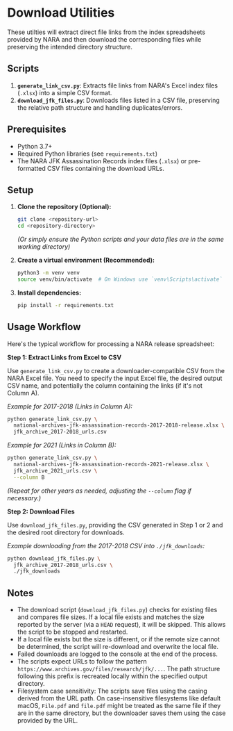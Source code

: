 # Download Utilities

These utilties will extract direct file links from the index spreadsheets provided by NARA and then download the corresponding files while preserving the intended directory structure.

## Scripts

1.  **`generate_link_csv.py`**: Extracts file links from NARA's Excel index files (`.xlsx`) into a simple CSV format.
2.  **`download_jfk_files.py`**: Downloads files listed in a CSV file, preserving the relative path structure and handling duplicates/errors.

## Prerequisites

*   Python 3.7+
*   Required Python libraries (see `requirements.txt`)
*   The NARA JFK Assassination Records index files (`.xlsx`) or pre-formatted CSV files containing the download URLs.

## Setup

1.  **Clone the repository (Optional):**
    ```bash
    git clone <repository-url>
    cd <repository-directory>
    ```
    *(Or simply ensure the Python scripts and your data files are in the same working directory)*

2.  **Create a virtual environment (Recommended):**
    ```bash
    python3 -m venv venv
    source venv/bin/activate  # On Windows use `venv\Scripts\activate`
    ```

3.  **Install dependencies:**
    ```bash
    pip install -r requirements.txt
    ```

## Usage Workflow

Here's the typical workflow for processing a NARA release spreadsheet:

**Step 1: Extract Links from Excel to CSV**

Use `generate_link_csv.py` to create a downloader-compatible CSV from the NARA Excel file. You need to specify the input Excel file, the desired output CSV name, and potentially the column containing the links (if it's not Column A).

*Example for 2017-2018 (Links in Column A):*
```bash
python generate_link_csv.py \
  national-archives-jfk-assassination-records-2017-2018-release.xlsx \
  jfk_archive_2017-2018_urls.csv
```

*Example for 2021 (Links in Column B):*
```bash
python generate_link_csv.py \
  national-archives-jfk-assassination-records-2021-release.xlsx \
  jfk_archive_2021_urls.csv \
  --column B
```
*(Repeat for other years as needed, adjusting the `--column` flag if necessary.)*

**Step 2: Download Files**

Use `download_jfk_files.py`, providing the CSV generated in Step 1 or 2 and the desired root directory for downloads.

*Example downloading from the 2017-2018 CSV into `./jfk_downloads`:*
```bash
python download_jfk_files.py \
  jfk_archive_2017-2018_urls.csv \
  ./jfk_downloads
```

## Notes

*   The download script (`download_jfk_files.py`) checks for existing files and compares file sizes. If a local file exists and matches the size reported by the server (via a `HEAD` request), it will be skipped. This allows the script to be stopped and restarted.
*   If a local file exists but the size is different, or if the remote size cannot be determined, the script will re-download and overwrite the local file.
*   Failed downloads are logged to the console at the end of the process.
*   The scripts expect URLs to follow the pattern `https://www.archives.gov/files/research/jfk/...`. The path structure following this prefix is recreated locally within the specified output directory.
*   Filesystem case sensitivity: The scripts save files using the casing derived from the URL path. On case-insensitive filesystems like default macOS, `File.pdf` and `file.pdf` might be treated as the same file if they are in the same directory, but the downloader saves them using the case provided by the URL.
